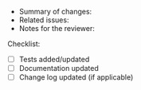 <!-- Please describe the change and the motivation for it. -->

- Summary of changes:
- Related issues:
- Notes for the reviewer:

Checklist:
- [ ] Tests added/updated
- [ ] Documentation updated
- [ ] Change log updated (if applicable)

